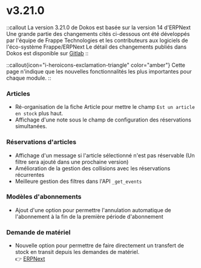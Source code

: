 # v3.21.0

::callout
La version 3.21.0 de Dokos est basée sur la version 14 d'ERPNext
Une grande partie des changements cités ci-dessous ont été développés par l'équipe de Frappe Technologies et les contributeurs aux logiciels de l'éco-système Frappe/ERPNext
Le détail des changements publiés dans Dokos est disponible sur [Gitlab](https://gitlab.com/dokos/dokos/-/releases/v3.21.0)
::

::callout{icon="i-heroicons-exclamation-triangle" color="amber"}
Cette page n'indique que les nouvelles fonctionnalités les plus importantes pour chaque module.
::

### Articles

- Ré-organisation de la fiche Article pour mettre le champ `Est un article en stock` plus haut.
- Affichage d'une note sous le champ de configuration des réservations simultanées.


### Réservations d'articles

- Affichage d'un message si l'article sélectionné n'est pas réservable (Un filtre sera ajouté dans une prochaine version)
- Amélioration de la gestion des collisions avec les réservations récurrentes
- Meilleure gestion des filtres dans l'API `_get_events`


### Modèles d'abonnements

- Ajout d'une option pour permettre l'annulation automatique de l'abonnement à la fin de la première période d'abonnement


### Demande de matériel

- Nouvelle option pour permettre de faire directement un transfert de stock en transit depuis les demandes de matériel.  
:point_right: [ERPNext](https://github.com/frappe/erpnext/pull/34061)
